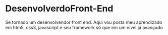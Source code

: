 # DesenvolverdoFront-End
 Se tornado um desenvolvendor front end. Aqui vou posta meu aprendizado em htm5, css3, javascript e seu framework só que em um nível já avançado
